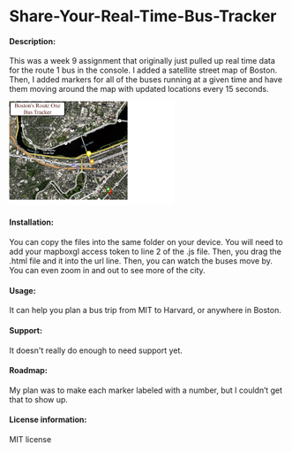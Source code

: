 # Share-Your-Real-Time-Bus-Tracker
#### Description:
This was a week 9 assignment that originally just pulled up real time data for the route 1 bus in the console. I added a satellite street map of Boston. Then, I added markers for all of the buses running at a given time and have them moving around the map with updated locations every 15 seconds.

<img src= "Bus Tracker.jpg" width='300'/>
 
#### Installation:
 
You can copy the files into the same folder on your device. You will need to add your mapboxgl access token to line 2 of the .js file. Then, you drag the .html file and it into the url line. Then, you can watch the buses move by. You can even zoom in and out to see more of the city.
 
#### Usage:
 
It can help you plan a bus trip from MIT to Harvard, or anywhere in Boston.
 
#### Support: 
 
It doesn't really do enough to need support yet.
 
#### Roadmap: 
 My plan was to make each marker labeled with a number, but I couldn’t get that to show up.
 
#### License information:
 
MIT license
